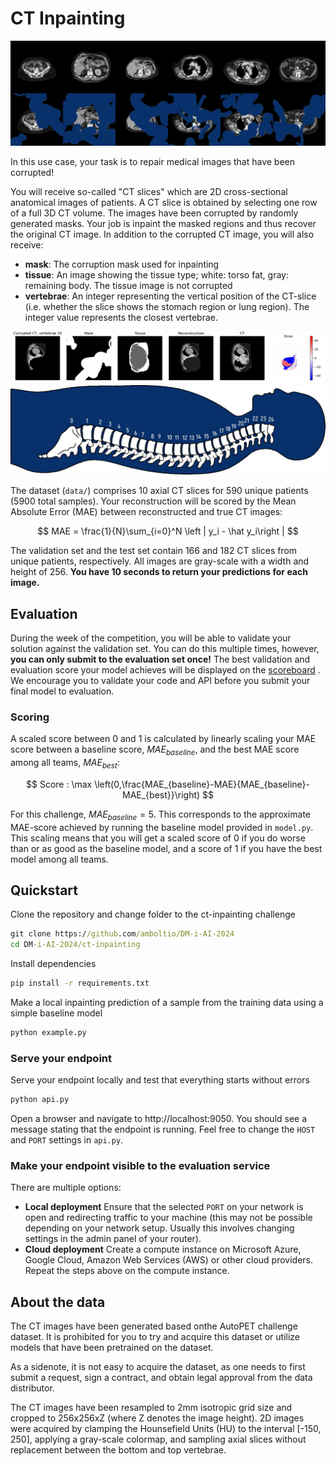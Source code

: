 # CT Inpainting

<!-- <p align="center">
  <img src="../images/ct_inpainting_banner.jpg" width=1000>
</p> -->

![alt text](../images/ct_inpainting_banner.jpg "Title")


In this use case, your task is to repair medical images that have been corrupted!

You will receive so-called "CT slices" which are 2D cross-sectional anatomical images of patients. A CT slice is obtained by selecting one row of a full 3D CT volume. The images have been corrupted by randomly generated masks. Your job is inpaint the masked regions and thus recover the original CT image. In addition to the corrupted CT image, you will also receive:
- **mask**: The corruption mask used for inpainting
- **tissue**: An image showing the tissue type; white: torso fat, gray: remaining body. The tissue image is not corrupted
- **vertebrae**: An integer representing the vertical position of the CT-slice (i.e. whether the slice shows the stomach region or lung region). The integer value represents the closest vertebrae.

![alt text](../images/inpainting_example.jpg "Title")
![alt text](../images/spine.jpg "Title")

The dataset (```data/```) comprises 10 axial CT slices for 590 unique patients (5900 total samples).
Your reconstruction will be scored by the Mean Absolute Error (MAE) between reconstructed and true CT images:

$$
MAE = \frac{1}{N}\sum_{i=0}^N \left | y_i - \hat y_i\right |
$$

The validation set and the test set contain 166 and 182 CT slices from unique patients, respectively. 
All images are gray-scale with a width and height of 256. **You have 10 seconds to return your predictions for each image.**


## Evaluation
During the week of the competition, you will be able to validate your solution against the validation set. You can do this multiple times, however, **you can only submit to the evaluation set once!** The best validation and evaluation score your model achieves will be displayed on the <a href="https://cases.dmiai.dk"> scoreboard</a> . We encourage you to validate your code and API before you submit your final model to evaluation. 

###  Scoring
A scaled score between 0 and 1 is calculated by linearly scaling your MAE score between a baseline score, $MAE_{baseline}$, and the best MAE score among all teams, $MAE_{best}$:

$$
Score : \max \left(0,\frac{MAE_{baseline}-MAE}{MAE_{baseline}-MAE_{best}}\right)
$$

For this challenge, $MAE_{baseline}=5$. This corresponds to the approximate MAE-score achieved by running the baseline model provided in ```model.py```. This scaling means that you will get a scaled score of $0$ if you do worse than or as good as the baseline model, and a score of $1$ if you have the best model among all teams. 

## Quickstart
Clone the repository and change folder to the ct-inpainting challenge

```cmd
git clone https://github.com/amboltio/DM-i-AI-2024
cd DM-i-AI-2024/ct-inpainting
```
Install dependencies
```cmd
pip install -r requirements.txt
```
Make a local inpainting prediction of a sample from the training data using a simple baseline model
```cmd
python example.py
```
### Serve your endpoint
Serve your endpoint locally and test that everything starts without errors

```cmd
python api.py
```
Open a browser and navigate to http://localhost:9050. You should see a message stating that the endpoint is running. 
Feel free to change the `HOST` and `PORT` settings in `api.py`. 

### Make your endpoint visible to the evaluation service
There are multiple options:
- **Local deployment** Ensure that the selected `PORT` on your network is open and redirecting traffic to your machine (this may not be possible depending on your network setup. Usually this involves changing settings in the admin panel of your router). 
- **Cloud deployment** Create a compute instance on Microsoft Azure, Google Cloud, Amazon Web Services (AWS) or other cloud providers. Repeat the steps above on the compute instance. 


## About the data
The CT images have been generated based onthe AutoPET challenge dataset. It is prohibited for you to try and acquire this dataset or utilize models that have been pretrained on the dataset. 

As a sidenote, it is not easy to acquire the dataset, as one needs to first submit a request, sign a contract, and obtain legal approval from the data distributor. 

The CT images have been resampled to 2mm isotropic grid size and cropped to 256x256xZ (where Z denotes the image height). 2D images were acquired by clamping the Hounsefield Units (HU) to the interval [-150, 250], applying a gray-scale colormap, and sampling axial slices without replacement between the bottom and top vertebrae. 